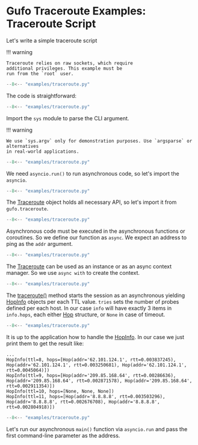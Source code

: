 # Gufo Traceroute Examples: Traceroute Script

Let's write a simple traceroute script

!!! warning

    Traceroute relies on raw sockets, which require
    additional privileges. This example must be
    run from the `root` user.


``` py title="create.py" linenums="1"
--8<-- "examples/traceroute.py"
```

The code is straightforward:

``` py title="create.py" linenums="1" hl_lines="1"
--8<-- "examples/traceroute.py"
```

Import the `sys` module to parse the CLI argument.

!!! warning

    We use `sys.argv` only for demonstration purposes. Use `argsparse` or alternatives
    in real-world applications.

``` py title="create.py" linenums="1" hl_lines="2"
--8<-- "examples/traceroute.py"
```

We need `asyncio.run()` to run asynchronous code, so let's import the `asyncio`.

``` py title="create.py" linenums="1" hl_lines="3"
--8<-- "examples/traceroute.py"
```

The [Traceroute][Traceroute] object holds all necessary API, so let's import it from
`gufo.traceroute`.

``` py title="create.py" linenums="1" hl_lines="6"
--8<-- "examples/traceroute.py"
```

Asynchronous code must be executed in the asynchronous functions or coroutines.
So we define our function as `async`. We expect an address to ping as the
`addr` argument.

``` py title="create.py" linenums="1" hl_lines="7"
--8<-- "examples/traceroute.py"
```
The [Traceroute][Traceroute] can be used as an instance or as an async
context manager. So we use `async with` to create the context.

``` py title="create.py" linenums="1" hl_lines="8"
--8<-- "examples/traceroute.py"
```
The [traceroute()][traceroute] method starts the session as an asynchronous 
yielding [HopInfo][HopInfo] objects per each TTL value.
`tries` sets the number of probes defined per each host. In our case `info`
will have exactly 3 items in `info.hops`,
each either [Hop][Hop] structure, or `None` in case of timeout.

``` py title="create.py" linenums="1" hl_lines="9"
--8<-- "examples/traceroute.py"
```
It is up to the application how to handle the [HopInfo][HopInfo]. In our case
we just print them to get the result like:
```
...
HopInfo(ttl=8, hops=[Hop(addr='62.101.124.1', rtt=0.003837245), Hop(addr='62.101.124.1', rtt=0.003250681), Hop(addr='62.101.124.1', rtt=0.0045064)])
HopInfo(ttl=9, hops=[Hop(addr='209.85.168.64', rtt=0.00286636), Hop(addr='209.85.168.64', rtt=0.002871578), Hop(addr='209.85.168.64', rtt=0.002911354)])
HopInfo(ttl=10, hops=[None, None, None])
HopInfo(ttl=11, hops=[Hop(addr='8.8.8.8', rtt=0.003503296), Hop(addr='8.8.8.8', rtt=0.002676708), Hop(addr='8.8.8.8', rtt=0.002804918)])
```

``` py title="create.py" linenums="1" hl_lines="12"
--8<-- "examples/traceroute.py"
```

Let's run our asynchronous `main()` function via `asyncio.run`
and pass the first command-line parameter as the address.

[Traceroute]: ../../reference/#gufo.traceroute.Traceroute
[traceroute]: ../../reference/#gufo.traceroute.traceroute.Traceroute.traceroute
[HopInfo]: ../../reference/#gufo.traceroute.HopInfo
[Hop]: ../../reference/#gufo.traceroute.Hop